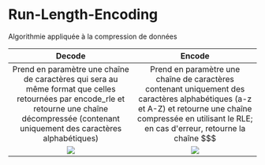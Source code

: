 # Run-Length-Encoding
Algorithmie appliquée à la compression de données




|                Decode                |               Encode                 | 
|:------------------------------------:|:------------------------------------:|
|Prend en paramètre une chaîne de caractères qui sera au même format que celles retournées par encode_rle et retourne une chaîne décompressée (contenant uniquement des caractères alphabétiques)|Prend en paramètre une chaîne de caractères contenant uniquement des caractères alphabétiques (a-z et A-Z) et retourne une chaîne compressée en utilisant le RLE; en cas d'erreur, retourne la chaîne $$$|
| ![](https://i.imgur.com/Qe5sxmb.png) | ![](https://i.imgur.com/jPrs3mD.png) |

